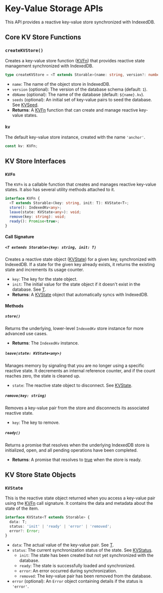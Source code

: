 # Key-Value Storage APIs

This API provides a reactive key-value store synchronized with IndexedDB.

## Core KV Store Functions

### `createKVStore()`

Creates a key-value store function ([KVFn](types.md#kvfn)) that provides reactive state management synchronized with IndexedDB.

```typescript
type createKVStore = <T extends Storable>(name: string, version?: number, dbName?: string, seeds?: KVSeed<T>[]) => KVFn;
```

- `name`: The name of the object store in IndexedDB.
- `version` (optional): The version of the database schema (default: `1`).
- `dbName` (optional): The name of the database (default: `${name}.kv`).
- `seeds` (optional): An initial set of key-value pairs to seed the database. See [KVSeed](types.md#kvseed-t).
- **Returns**: A [KVFn](types.md#kvfn) function that can create and manage reactive key-value states.

### `kv`

The default key-value store instance, created with the name `'anchor'`.

```typescript
const kv: KVFn;
```

## KV Store Interfaces

### `KVFn`

The `KVFn` is a callable function that creates and manages reactive key-value states. It also has several utility methods attached to it.

```typescript
interface KVFn {
  <T extends Storable>(key: string, init: T): KVState<T>;
  store(): IndexedKv<any>;
  leave(state: KVState<any>): void;
  remove(key: string): void;
  ready(): Promise<true>;
}
```

#### Call Signature

##### `<T extends Storable>(key: string, init: T)`

Creates a reactive state object ([KVState](types.md#kvstate-t)) for a given key, synchronized with IndexedDB. If a state for the given key already exists, it returns the existing state and increments its usage counter.

- `key`: The key for the state object.
- `init`: The initial value for the state object if it doesn't exist in the database. See [T](types.md#kvfn).
- **Returns**: A [KVState](types.md#kvstate-t) object that automatically syncs with IndexedDB.

#### Methods

##### `store()`

Returns the underlying, lower-level `IndexedKv` store instance for more advanced use cases.

- **Returns**: The `IndexedKv` instance.

##### `leave(state: KVState<any>)`

Manages memory by signaling that you are no longer using a specific reactive state. It decrements an internal reference counter, and if the count reaches zero, the state is cleaned up.

- `state`: The reactive state object to disconnect. See [KVState](types.md#kvstate-t).

##### `remove(key: string)`

Removes a key-value pair from the store and disconnects its associated reactive state.

- `key`: The key to remove.

##### `ready()`

Returns a promise that resolves when the underlying IndexedDB store is initialized, open, and all pending operations have been completed.

- **Returns**: A promise that resolves to [true](file://G:\Domains\beerush\anchor\node_modules@types\chai\index.d.ts#L181-L181) when the store is ready.

## KV Store State Objects

### `KVState`

This is the reactive state object returned when you access a key-value pair using the [KVFn](types.md#kvfn) call signature. It contains the data and metadata about the state of the item.

```typescript
interface KVState<T extends Storable> {
  data: T;
  status: 'init' | 'ready' | 'error' | 'removed';
  error?: Error;
}
```

- `data`: The actual value of the key-value pair. See [T](types.md#kvstate-t).
- `status`: The current synchronization status of the state. See [KVStatus](types.md#kvstate-t).
  - `init`: The state has been created but not yet synchronized with the database.
  - `ready`: The state is successfully loaded and synchronized.
  - `error`: An error occurred during synchronization.
  - `removed`: The key-value pair has been removed from the database.
- `error` (optional): An `Error` object containing details if the status is `'error'`.
